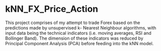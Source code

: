# kNN_FX_Price_Action

This project comprises of my attempt to trade Forex based on the predictions made by unsupervised k- Nearest Neighbour algorithms, with input data being the technical indicators (i.e. moving averages, RSI and Bollinger Band). The dimension of these indicators was reduced by Principal Component Analysis (PCA) before feeding into the kNN model. 
